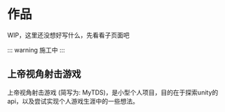 # 作品

WIP，这里还没想好写什么，先看看子页面吧

::: warning
施工中
:::

## 上帝视角射击游戏

上帝视角射击游戏 (简写为: MyTDS)，是小型个人项目，目的在于探索unity的api，以及尝试实现个人游戏生涯中的一些想法。

